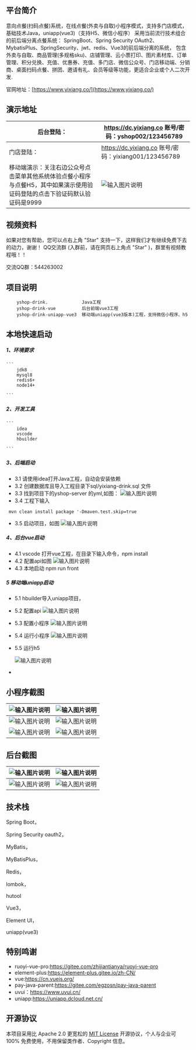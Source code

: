 

## 平台简介

意向点餐(扫码点餐)系统，在线点餐(外卖与自取)小程序模式，支持多门店模式，基础技术Java，uniapp(vue3)（支持H5、微信小程序）
采用当前流行技术组合的前后端分离点餐系统： SpringBoot、Spring Security OAuth2、MybatisPlus、SpringSecurity、jwt、redis、Vue3的前后端分离的系统， 
包含外卖与自取、商品管理(多规格sku)、店铺管理、云小票打印、图片素材库、订单管理、积分兑换、充值、优惠券、充值、多门店、微信公众号、门店移动端、分销商、桌面扫码点餐、拼团、邀请有礼、会员等级等功能，更适合企业或个人二次开发.

官网地址：[https://www.yixiang.co/](https://www.yixiang.co/)



## 演示地址

| 后台登陆：  | https://dc.yixiang.co   账号/密码：yshop002/123456789  |
|---|---|
| 门店登陆： | https://dc.yixiang.co    账号/密码：yixiang001/123456789  |
|  移动端演示：关注右边公众号点击菜单其他系统体验点餐小程序与点餐H5，其中如果演示使用验证码登陆的点击下验证码默认验证码是9999 | ![输入图片说明](77a93e8c07a913b838a756abadb383b9.png) |

## 视频资料
如果对您有帮助，您可以点右上角 "Star" 支持一下，这样我们才有继续免费下去的动力，谢谢！ QQ交流群 (入群前，请在网页右上角点 "Star" )，群里有视频教程哦！！

交流QQ群：544263002

## 项目说明
    

```
    yshop-drink.             Java工程
    yshop-drink-vue          后台前端vue3工程
    yshop-drink-uniapp-vue3  移动端uniapp(vue3版本)工程，支持微信小程序、h5
```


## 本地快速启动
  ##### 1、环境要求
   
    ```
        jdk8
        mysql8
        redis6+
        node14+
    
    ```
  ##### 2、开发工具
   
    ```
        idea
        vscode
        hbuilder
    
    ```
 ##### 3、后端启动


-   3.1 请使用idea打开Java工程，自动会安装依赖
-   3.2 创建数据库且导入工程目录下sql/yixiang-drink.sql 文件
-   3.3 找到项目下的yshop-server 的yml,如图：
     ![输入图片说明](image.png)
-   3.4 工程下输入 

   ` mvn clean install package '-Dmaven.test.skip=true`
-   3.5 启动项目，如图
    ![输入图片说明](1702544439568.jpg)

##### 4、后台vue启动

 - 4.1 vscode 打开vue工程，在目录下输入命令，npm install
 - 4.2 配置api如图
 ![输入图片说明](1702544756749.jpg)
 - 4.3 本地启动 npm run front

##### 5 移动端uniapp启动
 
  - 5.1 hbuilder导入uniapp项目，
  - 5.2 配置api
   ![输入图片说明](WX20231214-171211@2x.png)
  - 5.3 配置小程序
   ![输入图片说明](WX20231214-171416@2x.png)
  - 5.4 运行小程序
    ![输入图片说明](WX20231214-171514@2x.png)
  - 5.5 运行h5
   
    ![输入图片说明](1702545370856.jpg)
-



## 小程序截图

| ![输入图片说明](%E5%BE%AE%E4%BF%A1%E5%9B%BE%E7%89%87_20231211104701.jpg) |  ![输入图片说明](%E5%BE%AE%E4%BF%A1%E5%9B%BE%E7%89%87_20231211104710.jpg) |
|---|---|
| ![输入图片说明](%E5%BE%AE%E4%BF%A1%E5%9B%BE%E7%89%87_20231211104713.jpg)  |  ![输入图片说明](WechatIMG64.jpeg) |
| ![输入图片说明](WechatIMG66.jpeg) |  ![输入图片说明](WechatIMG65.jpeg) |

## 后台截图

| ![输入图片说明](WX20231208-120203@2x.png) | ![输入图片说明](%E5%BE%AE%E4%BF%A1%E5%9B%BE%E7%89%87_20231211104714.jpg)|
|---|---|
| ![输入图片说明](WX20231208-120320@2x.png)  | ![输入图片说明](WX20231208-120338@2x.png) |


## 技术栈
Spring Boot，

Spring Security oauth2，

MyBatis，

MyBatisPlus，

Redis，

lombok，

hutool

Vue3，

Element UI，

uniapp(vue3)

## 特别鸣谢


- ruoyi-vue-pro:https://gitee.com/zhijiantianya/ruoyi-vue-pro
- element-plus:https://element-plus.gitee.io/zh-CN/
- vue:https://cn.vuejs.org/
- pay-java-parent:https://gitee.com/egzosn/pay-java-parent
- uvui：https://www.uvui.cn/
- uniapp:https://uniapp.dcloud.net.cn/


## 开源协议

本项目采用比 Apache 2.0 更宽松的 [MIT License](https://gitee.com/zhijiantianya/ruoyi-vue-pro/blob/master/LICENSE) 开源协议，个人与企业可 100% 免费使用，不用保留类作者、Copyright 信息。


